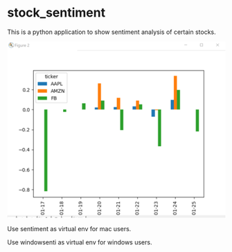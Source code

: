 # stock_sentiment
This is a python application to show sentiment analysis of certain stocks.

![alt text](https://github.com/Bruce95317/stock_sentiment/blob/master/pictures/Screenshot%202021-01-25%20165907.png)


Use sentiment as virtual env for mac users.


Use windowsenti as virtual env for windows users. 
